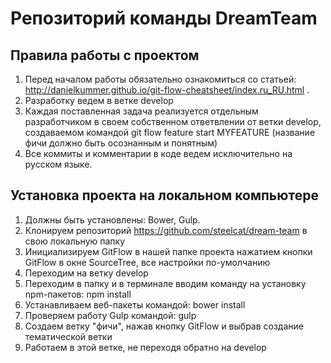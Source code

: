 # Репозиторий команды DreamTeam

## Правила работы с проектом
  1. Перед началом работы обязательно ознакомиться со статьей: http://danielkummer.github.io/git-flow-cheatsheet/index.ru_RU.html .
  2. Разработку ведем в ветке develop
  3. Каждая поставленная задача реализуется отдельным разработчиком в своем собственном ответвлении от ветки develop, создаваемом командой git flow feature start MYFEATURE (название фичи должно быть осознанным и понятным)
  4. Все коммиты и комментарии в коде ведем исключительно на русском языке.

## Установка проекта на локальном компьютере
  1. Должны быть установлены: Bower, Gulp.
  2. Клонируем репозиторий https://github.com/steelcat/dream-team в свою локальную папку
  3. Инициализируем GitFlow в нашей папке проекта нажатием кнопки GitFlow в окне SourceTree, все настройки по-умолчанию
  4. Переходим на ветку develop
  5. Переходим в папку и в терминале вводим команду на установку npm-пакетов: npm install
  6. Устанавливаем веб-пакеты командой: bower install
  7. Проверяем работу Gulp командой: gulp
  8. Создаем ветку "фичи", нажав кнопку GitFlow и выбрав создание тематической ветки
  9. Работаем в этой ветке, не переходя обратно на develop
